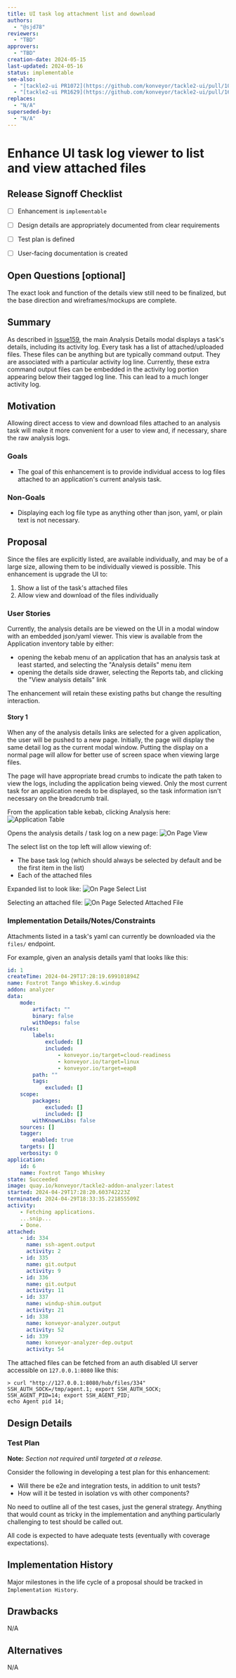 ```yaml
---
title: UI task log attachment list and download
authors:
  - "@sjd78"
reviewers:
  - "TBD"
approvers:
  - "TBD"
creation-date: 2024-05-15
last-updated: 2024-05-16
status: implementable
see-also:
  - "[tackle2-ui PR1072](https://github.com/konveyor/tackle2-ui/pull/1072)"
  - "[tackle2-ui PR1629](https://github.com/konveyor/tackle2-ui/pull/1629)"
replaces:
  - "N/A"
superseded-by:
  - "N/A"
---
```


# Enhance UI task log viewer to list and view attached files


## Release Signoff Checklist

- [ ] Enhancement is `implementable`
- [ ] Design details are appropriately documented from clear requirements
- [ ] Test plan is defined
- [ ] User-facing documentation is created


## Open Questions [optional]

The exact look and function of the details view still need to be finalized, but the base
direction and wireframes/mockups are complete.


## Summary

As described in [Issue159](https://github.com/konveyor/enhancements/issues/159), the main
Analysis Details modal displays a task's details, including its activity log.  Every task
has a list of attached/uploaded files.  These files can be anything but are typically command
output.  They are associated with a particular activity log line.  Currently, these extra
command output files can be embedded in the activity log portion appearing below their tagged
log line.  This can lead to a much longer activity log.


## Motivation

Allowing direct access to view and download files attached to an analysis task will
make it more convenient for a user to view and, if necessary, share the raw analysis logs.

### Goals

  - The goal of this enhancement is to provide individual access to log files attached to
    an application's current analysis task.

### Non-Goals

  - Displaying each log file type as anything other than json, yaml, or plain text is
    not necessary.


## Proposal

Since the files are explicitly listed, are available individually, and may be of a large size,
allowing them to be individually viewed is possible.  This enhancement is upgrade the UI
to:
  1. Show a list of the task's attached files
  2. Allow view and download of the files individually


### User Stories

Currently, the analysis details are be viewed on the UI in a modal window with an embedded
json/yaml viewer.  This view is available from the Application inventory table by either:
  - opening the kebab menu of an application that has an analysis task at least started,
    and selecting the "Analysis details" menu item
  - opening the details side drawer, selecting the Reports tab, and clicking the
    "View analysis details" link

The enhancement will retain these existing paths but change the resulting interaction.


#### Story 1

When any of the analysis details links are selected for a given application, the user
will be pushed to a new page.  Initially, the page will display the same detail log
as the current modal window.  Putting the display on a normal page will allow for better
use of screen space when viewing large files.

The page will have appropriate bread crumbs to indicate the path taken to view the
logs, including the application being viewed.  Only the most current task for an application
needs to be displayed, so the task information isn't necessary on the breadcrumb trail.

From the application table kebab, clicking Analysis here:
![Application Table](images/application-inventory-kebab.png?raw=true "Application Table")

Opens the analysis details / task log on a new page:
![On Page View](images/analysis-details-on-page.png?raw=true "On Page View")

The select list on the top left will allow viewing of:
  - The base task log (which should always be selected by default and be the first item in the list)
  - Each of the attached files

Expanded list to look like:
![On Page Select List](images/analysis-details-select-expanded.png?raw=true "On Page Select List")

Selecting an attached file:
![On Page Selected Attached File](images/analysis-details-log.png?raw=true "On Page Selected Attached File")

### Implementation Details/Notes/Constraints

Attachments listed in a task's yaml can currently be downloaded via the `files/` endpoint.

For example, given an analysis details yaml that looks like this:
```yaml
id: 1
createTime: 2024-04-29T17:28:19.699101894Z
name: Foxtrot Tango Whiskey.6.windup
addon: analyzer
data:
    mode:
        artifact: ""
        binary: false
        withDeps: false
    rules:
        labels:
            excluded: []
            included:
                - konveyor.io/target=cloud-readiness
                - konveyor.io/target=linux
                - konveyor.io/target=eap8
        path: ""
        tags:
            excluded: []
    scope:
        packages:
            excluded: []
            included: []
        withKnownLibs: false
    sources: []
    tagger:
        enabled: true
    targets: []
    verbosity: 0
application:
    id: 6
    name: Foxtrot Tango Whiskey
state: Succeeded
image: quay.io/konveyor/tackle2-addon-analyzer:latest
started: 2024-04-29T17:28:20.603742223Z
terminated: 2024-04-29T18:33:35.221855509Z
activity:
    - Fetching applications.
    ...snip...
    - Done.
attached:
    - id: 334
      name: ssh-agent.output
      activity: 2
    - id: 335
      name: git.output
      activity: 9
    - id: 336
      name: git.output
      activity: 11
    - id: 337
      name: windup-shim.output
      activity: 21
    - id: 338
      name: konveyor-analyzer.output
      activity: 52
    - id: 339
      name: konveyor-analyzer-dep.output
      activity: 54
```

The attached files can be fetched from an auth disabled UI server accessible on `127.0.0.1:8080` like this:
```
> curl "http://127.0.0.1:8080/hub/files/334"
SSH_AUTH_SOCK=/tmp/agent.1; export SSH_AUTH_SOCK;
SSH_AGENT_PID=14; export SSH_AGENT_PID;
echo Agent pid 14;
```


## Design Details

### Test Plan

**Note:** *Section not required until targeted at a release.*

Consider the following in developing a test plan for this enhancement:
- Will there be e2e and integration tests, in addition to unit tests?
- How will it be tested in isolation vs with other components?

No need to outline all of the test cases, just the general strategy. Anything
that would count as tricky in the implementation and anything particularly
challenging to test should be called out.

All code is expected to have adequate tests (eventually with coverage
expectations).


## Implementation History

Major milestones in the life cycle of a proposal should be tracked in `Implementation
History`.


## Drawbacks

N/A


## Alternatives

N/A

